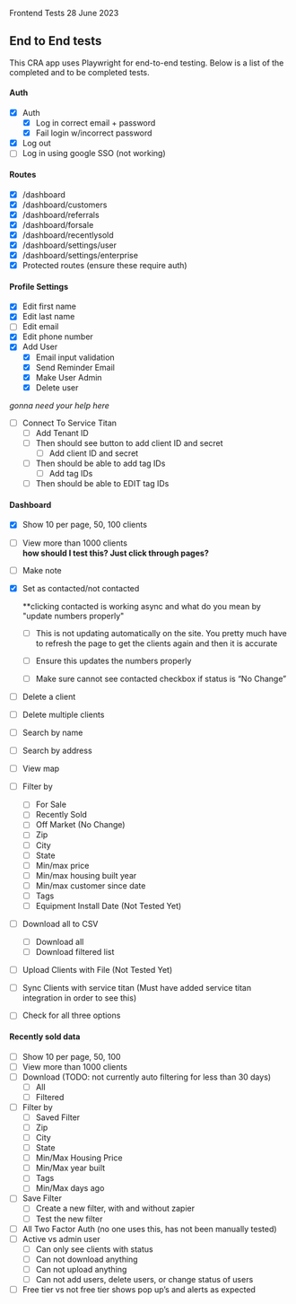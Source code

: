 Frontend Tests 28 June 2023

## End to End tests
 
 This CRA app uses Playwright for end-to-end testing.  Below is a list of the completed and to be completed tests.

#### Auth

- [x] Auth
  - [x] Log in correct email + password
  - [x] Fail login w/incorrect password 
- [x] Log out
- [ ] Log in using google SSO (not working)

#### Routes
- [x] /dashboard
- [x] /dashboard/customers
- [x] /dashboard/referrals
- [x] /dashboard/forsale
- [x] /dashboard/recentlysold
- [x] /dashboard/settings/user
- [x] /dashboard/settings/enterprise
- [x] Protected routes (ensure these require auth)

#### Profile Settings

- [x] Edit first name
- [x] Edit last name
- [ ] Edit email
- [x] Edit phone number
- [x] Add User
  - [x] Email input validation
  - [x] Send Reminder Email
  - [x] Make User Admin
  - [x] Delete user

*gonna need your help here*
- [ ] Connect To Service Titan
  - [ ] Add Tenant ID
  - [ ] Then should see button to add client ID and secret
    - [ ] Add client ID and secret
  - [ ] Then should be able to add tag IDs
    - [ ] Add tag IDs
  - [ ] Then should be able to EDIT tag IDs

#### Dashboard

- [x] Show 10 per page, 50, 100 clients
- [ ] View more than 1000 clients  
**how should I test this?  Just click through pages?**
- [ ] Make note
- [x] Set as contacted/not contacted
  
  **clicking contacted is working async and what do you mean by "update numbers properly"

  - [ ] This is not updating automatically on the site. You pretty much have to refresh the page to get the clients again and then it is accurate
  - [ ] Ensure this updates the numbers properly


  - [ ] Make sure cannot see contacted checkbox if status is “No Change”
- [ ] Delete a client
- [ ] Delete multiple clients
- [ ] Search by name
- [ ] Search by address
- [ ] View map
- [ ] Filter by
  - [ ] For Sale
  - [ ] Recently Sold
  - [ ] Off Market (No Change)
  - [ ] Zip
  - [ ] City
  - [ ] State
  - [ ] Min/max price
  - [ ] Min/max housing built year
  - [ ] Min/max customer since date
  - [ ] Tags
  - [ ] Equipment Install Date (Not Tested Yet)
- [ ] Download all to CSV
  - [ ] Download all
  - [ ] Download filtered list
- [ ] Upload Clients with File (Not Tested Yet)
- [ ] Sync Clients with service titan (Must have added service titan integration in order to see this)
- [ ] Check for all three options

#### Recently sold data
- [ ] Show 10 per page, 50, 100
- [ ] View more than 1000 clients
- [ ] Download (TODO: not currently auto filtering for less than 30 days)
  - [ ] All
  - [ ] Filtered
- [ ] Filter by
  - [ ] Saved Filter
  - [ ] Zip
  - [ ] City
  - [ ] State
  - [ ] Min/Max Housing Price
  - [ ] Min/Max year built
  - [ ] Tags
  - [ ] Min/Max days ago
- [ ] Save Filter
  - [ ] Create a new filter, with and without zapier
  - [ ] Test the new filter
- [ ] All Two Factor Auth (no one uses this, has not been manually tested)
- [ ] Active vs admin user
  - [ ] Can only see clients with status
  - [ ] Can not download anything
  - [ ] Can not upload anything
  - [ ] Can not add users, delete users, or change status of users
- [ ] Free tier vs not free tier shows pop up’s and alerts as expected
